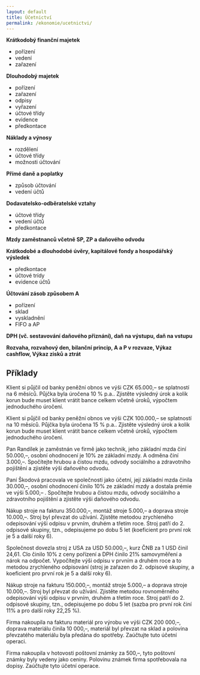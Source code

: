 ```yaml
---
layout: default
title: Účetnictví
permalink: /ekonomie/ucetnictvi/
---
```


**Krátkodobý finanční majetek**
- pořízení
- vedení
- zařazení

**Dlouhodobý majetek**
- pořízení
- zařazení
- odpisy
- vyřazení
- účtové třídy
- evidence
- předkontace

**Náklady a výnosy**
- rozdělení
- účtové třídy
- možnosti účtování

**Přímé daně a poplatky**
- způsob účtování
- vedení účtů

**Dodavatelsko-odběratelské vztahy**
- účtové třídy
- vedení účtů
- předkontace

**Mzdy zaměstnanců včetně SP, ZP a daňového odvodu**

**Krátkodobé a dlouhodobé úvěry, kapitálové fondy a hospodářský výsledek**
- předkontace
- účtové trídy
- evidence účtů

**Účtování zásob způsobem A**
- pořízení
- sklad
- vyskladnění
- FIFO a AP

**DPH (vč. sestavování daňového přiznání), daň na výstupu, daň na vstupu**

**Rozvaha, rozvahový den, bilanční princip, A a P v rozvaze, Výkaz cashflow, Výkaz zisků a ztrát**

## Příklady



Klient si půjčil od banky peněžní obnos ve výši CZK 65.000,– se splatností na 6 měsíců. Půjčka byla úročena 10 % p.a.. Zjistěte výsledný úrok a kolik korun bude muset klient vrátit bance celkem včetně úroků, výpočtem jednoduchého úročení.

Klient si půjčil od banky peněžní obnos ve výši CZK 100.000,– se splatností na 10 měsíců. Půjčka byla úročena 15 % p.a.. Zjistěte výsledný úrok a kolik korun bude muset klient vrátit bance celkem včetně úroků, výpočtem jednoduchého úročení.

Pan Randílek je zaměstnán ve firmě jako technik, jeho základní mzda činí 50.000,–, osobní ohodnocení je 10% ze základní mzdy. A odměna činí 3.000,–. Spočítejte hrubou a čistou mzdu, odvody sociálního a zdravotního pojištění a zjistěte výši daňového odvodu.

Paní Škodová pracovala ve společnosti jako účetní, její základní mzda činila 30.000,–, osobní ohodnocení činilo 10% ze základní mzdy a dostala prémie ve výši 5.000,– . Spočítejte hrubou a čistou mzdu, odvody sociálního a zdravotního pojištění a zjistěte výši daňového odvodu.

Nákup stroje na fakturu 350.000,–, montáž stroje 5.000,– a doprava stroje 10.000,–. Stroj byl převzat do užívání. Zjistěte metodou zrychleného odepisování výši odpisu v prvním, druhém a třetím roce. Stroj patří do 2. odpisové skupiny, tzn., odepisujeme po dobu 5 let (koeficient pro první rok je 5 a další roky 6).

Společnost dovezla stroj z USA za USD 50.000,–, kurz ČNB za 1 USD činil 24,61. Clo činilo 10% z ceny pořízení a DPH činilo 21% samovyměření a nárok na odpočet. Vypočítejte výši odpisu v prvním a druhém roce a to metodou zrychleného odpisování (stroj je zařazen do 2. odpisové skupiny, a koeficient pro první rok je 5 a další roky 6).

Nákup stroje na fakturu 150.000,–, montáž stroje 5.000,– a doprava stroje 10.000,–. Stroj byl převzat do užívání. Zjistěte metodou rovnoměrného odepisování výši odpisu v prvním, druhém a třetím roce. Stroj patří do 2. odpisové skupiny, tzn., odepisujeme po dobu 5 let (sazba pro první rok činí 11% a pro další roky 22,25 %).

Firma nakoupila na fakturu materiál pro výrobu ve výši CZK 200 000,–, doprava materiálu činila 10 000,–, materiál byl převzat na sklad a polovina převzatého materiálu byla předána do spotřeby. Zaúčtujte tuto účetní operaci.

Firma nakoupila v hotovosti poštovní známky za 500,–, tyto poštovní známky byly vedeny jako ceniny. Polovinu známek firma spotřebovala na dopisy. Zaúčtujte tyto účetní operace.


